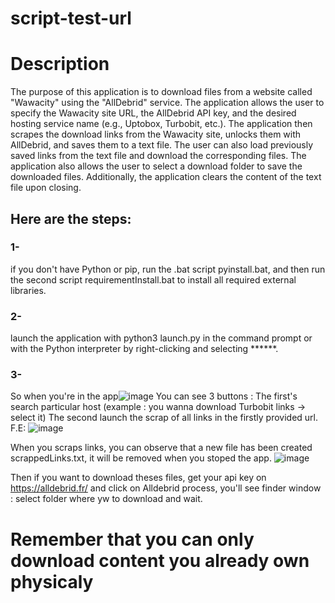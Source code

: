 # script-test-url

# Description
The purpose of this application is to download files from a website called "Wawacity" using the "AllDebrid" service. The application allows the user to specify the Wawacity site URL, the AllDebrid API key, and the desired hosting service name (e.g., Uptobox, Turbobit, etc.). The application then scrapes the download links from the Wawacity site, unlocks them with AllDebrid, and saves them to a text file. The user can also load previously saved links from the text file and download the corresponding files. The application also allows the user to select a download folder to save the downloaded files. Additionally, the application clears the content of the text file upon closing.

## Here are the steps:
### 1-
if you don't have Python or pip, run the .bat script pyinstall.bat, and then run the second script requirementInstall.bat to install all required external libraries.

### 2-
launch the application with python3 launch.py in the command prompt or with the Python interpreter by right-clicking and selecting ******.

### 3-
So when you're in the app![image](https://user-images.githubusercontent.com/71751140/232118603-38e2f88c-28ea-4ff2-914a-a8be63b1e094.png)
You can see 3 buttons : 
The first's search particular host (example : you wanna download Turbobit links -> select it)
The second launch the scrap of all links in the firstly provided url. F.E: ![image](https://user-images.githubusercontent.com/71751140/232122749-cdca4760-e310-4ea1-a3ef-a49dca8449ec.png)

When you scraps links, you can observe that a new file has been created scrappedLinks.txt, it will be removed when you stoped the app. ![image](https://user-images.githubusercontent.com/71751140/232122822-6e6e4182-dba0-4f68-a2d4-950ab2aed48c.png)
 
Then if you want to download theses files, get your api key on https://alldebrid.fr/ 
and click on Alldebrid process, you'll see finder window : select folder where yw to download and wait.

# Remember that you can only download content you already own physicaly 
